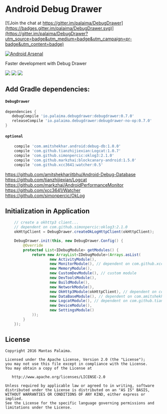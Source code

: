 # Android Debug Drawer

[![Join the chat at https://gitter.im/palaima/DebugDrawer](https://badges.gitter.im/palaima/DebugDrawer.svg)](https://gitter.im/palaima/DebugDrawer?utm_source=badge&utm_medium=badge&utm_campaign=pr-badge&utm_content=badge)

[![Android Arsenal](https://img.shields.io/badge/Android%20Arsenal-Debug%20Drawer-brightgreen.svg?style=flat)](http://android-arsenal.com/details/1/1892)

Faster development with Debug Drawer

![](./images/01.png)
![](./images/02.png)
![](./images/03.png)

## Add Gradle dependencies:

#### `DebugDrawer`
```gradle
dependencies {
   debugCompile 'io.palaima.debugdrawer:debugdrawer:0.7.0'
   releaseCompile 'io.palaima.debugdrawer:debugdrawer-no-op:0.7.0'
}
```

#### `optional`

```gradle
    compile 'com.amitshekhar.android:debug-db:1.0.0'
    compile 'com.github.tianzhijiexian:Logcat:1.0.7'
    compile 'com.github.simonpercic:oklog3:2.1.0'
    compile 'com.github.markzhai:blockcanary-android:1.5.0'
    compile 'com.github.xcc3641:watcher:0.5'
```

https://github.com/amitshekhariitbhu/Android-Debug-Database  
https://github.com/tianzhijiexian/Logcat    
https://github.com/markzhai/AndroidPerformanceMonitor  
https://github.com/xcc3641/Watcher  
https://github.com/simonpercic/OkLog

## Initialization in Application

```java
    // create a okhttp3 client...
    // dependent on com.github.simonpercic:oklog3:2.1.0
    okHttpClient = DebugDrawer.createOkLogHttpClient(okHttpClient); 

    DebugDrawer.init(this, new DebugDrawer.Config() {
        @Override
        protected List<IDebugModule> getModules() {
            return new ArrayList<IDebugModule>(Arrays.asList(
                    new ActivityModule(),
                    new MonitorModule(), // dependent on com.github.xcc3641:watcher:0.5
                    new MemoryModule(),
                    new CustomDevModule(), // custom module
                    new DevToolsModule(),
                    new BuildModule(),
                    new NetworkModule(),
                    new OkHttp3Module(okHttpClient), // dependent on com.squareup.okhttp3:okhttp:3.1.2
                    new DataBaseModule(), // dependent on com.amitshekhar.android:debug-db:1.0.0
                    new LogcatModule(), // dependent on com.github.tianzhijiexian:Logcat:1.0.7
                    new DeviceModule(),
                    new SettingsModule()
            ));
        }
    });
```

License
--------

    Copyright 2016 Mantas Palaima.

    Licensed under the Apache License, Version 2.0 (the "License");
    you may not use this file except in compliance with the License.
    You may obtain a copy of the License at

       http://www.apache.org/licenses/LICENSE-2.0

    Unless required by applicable law or agreed to in writing, software
    distributed under the License is distributed on an "AS IS" BASIS,
    WITHOUT WARRANTIES OR CONDITIONS OF ANY KIND, either express or implied.
    See the License for the specific language governing permissions and
    limitations under the License.